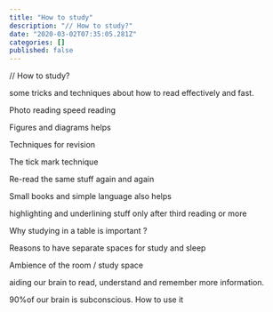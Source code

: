 ```yaml
---
title: "How to study"
description: "// How to study?"
date: "2020-03-02T07:35:05.281Z"
categories: []
published: false
---
```


// How to study?

some tricks and techniques about how to read effectively and fast.

Photo reading speed reading

Figures and diagrams helps

Techniques for revision 

The tick mark technique

Re-read the same stuff again and again

Small books and simple language also helps

highlighting and underlining stuff only after third reading or more

Why studying in a table is important ?

Reasons to have separate spaces for study and sleep

Ambience of the room / study space

aiding our brain to read, understand and remember more information.

90%of our brain is subconscious. How to use it
